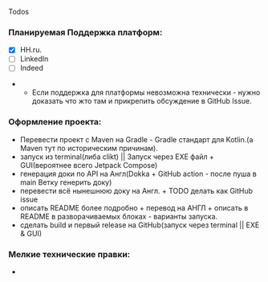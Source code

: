 Todos

### Планируемая Поддержка платформ:
- [X] HH.ru.
- [ ] LinkedIn
- [ ] Indeed
- - Если поддержка для платформы невозможна технически - нужно доказать что жто там и прикрепить обсуждение в GitHub Issue. 

### Оформление проекта:
- Перевести проект с Maven на Gradle - Gradle стандарт для Kotlin.(а Maven тут по историческим причинам).
- запуск из terminal(либа clikt) || Запуск через EXE файл + GUI(вероятнее всего Jetpack Compose)
- генерация доки по API на Англ(Dokka + GitHub action - после пуша в main Ветку генерить доку) 
- перевести всё нынешнюю доку на Англ. + TODO делать как GitHub issue
- описать README более подробно + перевод на АНГЛ + описать в README в разворачиваемых блоках - варианты запуска.
- сделать build и первый release на GitHub(запуск через terminal || EXE & GUI)


### Мелкие технические правки:
- 
